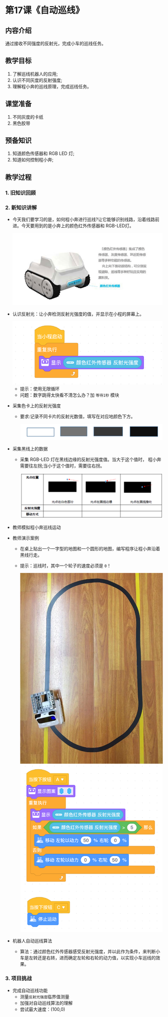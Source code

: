 <!-- # 机器人编程入门学习 -->
<link rel="stylesheet" type="text/css" href="./style.css" />

# 第17课《自动巡线》

## 内容介绍

通过接收不同强度的反射光，完成小车的巡线任务。

## 教学目标

1. 了解巡线机器人的应用;
2. 认识不同灰度的反射强度;
3. 理解程小奔的巡线原理，完成巡线任务。

## 课堂准备

1. 不同灰度的卡纸
2. 黑色胶带

## 预备知识

1. 知道颜色传感器和 RGB LED 灯;
2. 知道如何控制程小奔;

## 教学过程

### 1. 旧知识回顾

### 2. 新知识讲解

- 今天我们要学习的是，如何程小奔进行巡线?让它能够识别线路，沿着线路前进。今天要用到的是小奔上的颜色红外传感器和 RGB-LED灯。

  <img src="./images/17-1.png" class="width600" />

- 认识反射光：让小奔检测反射光强度的值，并显示在小程的屏幕上。

  <img src="./images/17-2.png" class="width300" />

  - 提示：使用无限循环
  - 问题：数字跳得太快看不清怎么办？加 `等待1秒` 模块

- 采集色卡上的反射光强度
  - 要求:记录不同卡片的反射光数值，填写在对应地颜色下方。

    <img src="./images/17-3.png" class="width600" />

- 采集黑线上的数据
  - 采集 RGB-LED 灯在黑线边缘的反射光强度值。当大于这个值时， 程小奔需要往左拐;当小于这个值时，需要往右拐。

    <img src="./images/17-4.png" class="width600" />

- 教师模拟程小奔巡线运动

- 教师演示案例
  - 在桌上贴出一个一字型的地图和一个圆形的地图，编写程序让程小奔沿着黑线行走。
  - 提示：巡线时，其中一个轮子的速度必须是 `0`！

    <img src="./images/17-6.jpg" class="width300" />
    <img src="./images/17-5.png" class="width300" />

- 机器人自动巡线算法
  - 算法：通过颜色红外传感器感受反射光强度，并以此作为条件，来判断小车是左转还是右转，进而确定左轮和右轮的动力值，以实现小车巡线的效果。

### 3. 项目挑战

- 完成自动巡线功能
  - 测量`反射光强度`临界值测量
  - 加强对自动巡线算法的理解
  - 尝试最大速度：(100,0)
